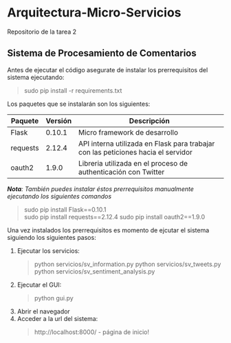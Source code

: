 # Arquitectura-Micro-Servicios
Repositorio de la tarea 2

## Sistema de Procesamiento de Comentarios

Antes de ejecutar el código asegurate de instalar los prerrequisitos del sistema ejecutando:
> sudo pip install -r requirements.txt  

Los paquetes que se instalarán son los siguientes:

Paquete | Versión | Descripción
--------|---------|------------
Flask   | 0.10.1  | Micro framework de desarrollo
requests| 2.12.4  | API interna utilizada en Flask para trabajar con las peticiones hacia el servidor
oauth2  | 1.9.0   | Libreria utilizada en el proceso de authenticación con Twitter

*__Nota__: También puedes instalar éstos prerrequisitos manualmente ejecutando los siguientes comandos*   
> sudo pip install Flask==0.10.1  
> sudo pip install requests==2.12.4
> sudo pip install oauth2==1.9.0

Una vez instalados los prerrequisitos es momento de ejcutar el sistema siguiendo los siguientes pasos:  
1. Ejecutar los servicios:  
   > python servicios/sv_information.py
   > python servicios/sv_tweets.py
   > python servicios/sv_sentiment_analysis.py
1. Ejecutar el GUI:  
   > python gui.py  
1. Abrir el navegador
1. Acceder a la url del sistema:
   > http://localhost:8000/ - página de inicio!
